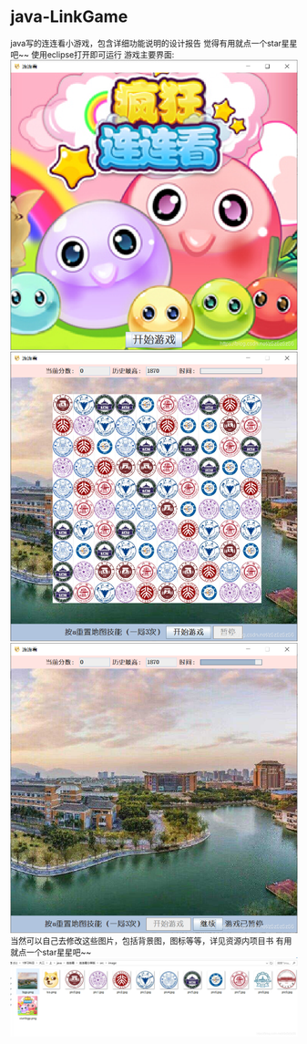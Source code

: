 # java-LinkGame
java写的连连看小游戏，包含详细功能说明的设计报告
觉得有用就点一个star星星吧~~
使用eclipse打开即可运行
游戏主要界面:
![1](https://github.com/z5z56/java-LinkGame/blob/main/img/1.png)
![1](https://github.com/z5z56/java-LinkGame/blob/main/img/2.png)
![1](https://github.com/z5z56/java-LinkGame/blob/main/img/3.png)
当然可以自己去修改这些图片，包括背景图，图标等等，详见资源内项目书
有用就点一个star星星吧~~
![1](https://github.com/z5z56/java-LinkGame/blob/main/img/4.png)
